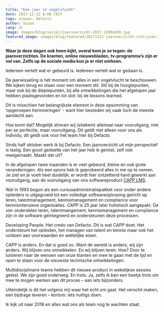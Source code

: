 ```yaml
---
title: "Een jaar in vogelvlucht"
date: 2017-12-22 8:00 CEST
tags: nieuws, Defacto
author: Susan
lang: nl
image: images/blog/social/jaaroverzicht-2017-1200x630.jpg
featured_image: images/blog/featured/20171222-jaaroverzicht-schrijven.jpg
---
```


__Waar je deze dagen ook heen kijkt, overal kom je ze tegen: de jaaroverzichten. De kranten, online nieuwsbladen, tv-programma’s zijn er vol van. Zelfs op de sociale media kun je er niet omheen.__

Iedereen vertelt wat er gebeurd is.
Iedereen vertelt wat er gedaan is.

De jaarwisseling is hét moment om alles in een vogelvlucht te beschouwen. We kijken terug en staan voor een moment stil. Stil bij de hoogtepunten, maar ook bij de dieptepunten, bij alle ontwikkelingen die het afgelopen jaar hebben plaatsgevonden en tot slot: bij de lessons learned.

Dit is misschien het belangrijkste element in deze opsomming van ‘opgeroepen herinneringen’ - want hier besteden wij vaak toch de meeste aandacht aan.

Hoe komt dat? Mogelijk streven wij (stiekem) allemaal naar vooruitgang, niet per se perfectie, maar vooruitgang.
Dit geldt niet alleen voor ons als individu, dit geldt ook voor het team hier bij Defacto.

Sinds half oktober werk ik bij Defacto. Een jaaroverzicht uit mijn perspectief is lastig. Een groot gedeelte van het jaar heb ik gemist, zelf niet meegemaakt. Maakt dat uit?

In de afgelopen twee maanden is er veel gebeurd, kleine en ook grote veranderingen. Als een spons heb ik geprobeerd alles in me op te nemen. Je ziet en je voelt heel duidelijk: er wordt hier ontzettend hard gewerkt aan vooruitgang, aan de vooruitgang van ons softwareproduct [CAPP LMS](/capp-lms/).

Wat in 1993 begon als een cursusadministratiepakket voor onder andere opleiders is uitgegroeid tot een volledige softwareoplossing gericht op leren, talentmanagement, kennismanagement en compliance voor kennisintensieve organisaties. CAPP is 25 jaar later holistisch aangepakt. De vier onderdelen leren, talentmangement, kennismanagement en compliance zijn in de software geïntegreerd en ondersteunen deze processen.

Developing People. Het credo van Defacto. Dit is wat CAPP doet. Het ondersteunt het opleiden, het managen van talent en kennis maar ook het voldoen aan voorwaarden en wettelijke eisen.

CAPP is anders. En dat is goed zo. Want de wereld is anders, wij zijn anders. Wij blijven ons ontwikkelen. En wij blijven leren. Hoe? Door te luisteren naar de wensen van onze klanten en mee te gaan met de tijd en open te staan voor de nieuwste technische ontwikkelingen.

Multidisciplinaire teams hebben dit nieuwe product in wekelijkse sessies getest. We zijn goed onderweg. En trots. Ja, zelfs ik ben een beetje trots om mee te mogen werken aan dit proces – aan iets bijzonders.

Uiteindelijk is dit het volgens mij waar het echt om gaat. Het verschil maken, een bijdrage leveren – kortom: iets nuttigs doen.

Ik kijk uit naar 2018 en alles wat ons als team nog te wachten staat.
